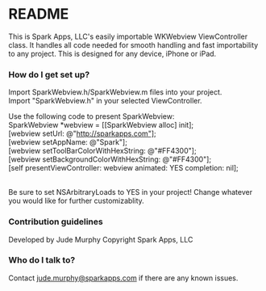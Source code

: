 # README #

This is Spark Apps, LLC's easily importable WKWebview ViewController class. It handles all code needed for smooth handling and fast importability to any project. This is designed for any device, iPhone or iPad.

### How do I get set up? ###

Import SparkWebview.h/SparkWebview.m files into your project.
<br />Import "SparkWebview.h" in your selected ViewController.

Use the following code to present SparkWebview:
<br />SparkWebview *webview = [[SparkWebview alloc] init];
<br />[webview setUrl: @"http://sparkapps.com"];
<br />[webview setAppName: @"Spark"];
<br />[webview setToolBarColorWithHexString: @"#FF4300"];
<br />[webview setBackgroundColorWithHexString: @"#FF4300"];
<br />[self presentViewController: webview animated: YES completion: nil];

<br />Be sure to set NSArbitraryLoads to YES in your project!
Change whatever you would like for further customizablity.

### Contribution guidelines ###

Developed by Jude Murphy Copyright Spark Apps, LLC

### Who do I talk to? ###

Contact jude.murphy@sparkapps.com if there are any known issues.

